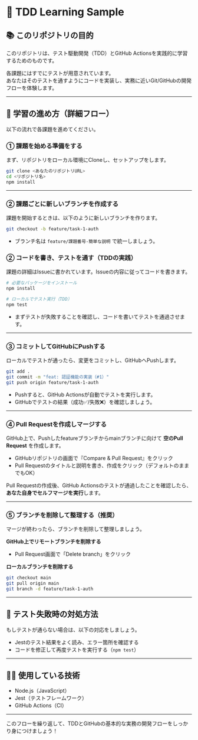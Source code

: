 # 🧪 TDD Learning Sample

## 📚 このリポジトリの目的
このリポジトリは、テスト駆動開発（TDD）とGitHub Actionsを実践的に学習するためのものです。

各課題にはすでにテストが用意されています。  
あなたはそのテストを通すようにコードを実装し、実務に近いGit/GitHubの開発フローを体験します。

---

## 🚩 学習の進め方（詳細フロー）

以下の流れで各課題を進めてください。

### ① 課題を始める準備をする

まず、リポジトリをローカル環境にCloneし、セットアップをします。

```bash
git clone <あなたのリポジトリURL>
cd <リポジトリ名>
npm install
```

---

### ② 課題ごとに新しいブランチを作成する

課題を開始するときは、以下のように新しいブランチを作ります。

```bash
git checkout -b feature/task-1-auth
```

- ブランチ名は `feature/課題番号-簡単な説明` で統一しましょう。

### ② コードを書き、テストを通す（TDDの実践）

課題の詳細はIssueに書かれています。Issueの内容に従ってコードを書きます。

```bash
# 必要なパッケージをインストール
npm install

# ローカルでテスト実行（TDD）
npm test
```

- まずテストが失敗することを確認し、コードを書いてテストを通過させます。

---

### ③ コミットしてGitHubにPushする

ローカルでテストが通ったら、変更をコミットし、GitHubへPushします。

```bash
git add .
git commit -m "feat: 認証機能の実装（#1）"
git push origin feature/task-1-auth
```

- Pushすると、GitHub Actionsが自動でテストを実行します。
- GitHubでテストの結果（成功✅/失敗❌）を確認しましょう。

---

### ④ Pull Requestを作成しマージする

GitHub上で、Pushしたfeatureブランチからmainブランチに向けて **空のPull Request** を作成します。

- GitHubリポジトリの画面で『Compare & Pull Request』をクリック
- Pull Requestのタイトルと説明を書き、作成をクリック（デフォルトのままでもOK）

Pull Requestの作成後、GitHub Actionsのテストが通過したことを確認したら、**あなた自身でセルフマージを実行**します。

---

### ⑤ ブランチを削除して整理する（推奨）

マージが終わったら、ブランチを削除して整理しましょう。

**GitHub上でリモートブランチを削除する**
- Pull Request画面で「Delete branch」をクリック

**ローカルブランチを削除する**
```bash
git checkout main
git pull origin main
git branch -d feature/task-1-auth
```

---

## 🚨 テスト失敗時の対処方法

もしテストが通らない場合は、以下の対応をしましょう。

- Jestのテスト結果をよく読み、エラー箇所を確認する
- コードを修正して再度テストを実行する（`npm test`）

---

## 🧑‍💻 使用している技術
- Node.js（JavaScript）
- Jest（テストフレームワーク）
- GitHub Actions（CI）

---

このフローを繰り返して、TDDとGitHubの基本的な実務の開発フローをしっかり身につけましょう！
